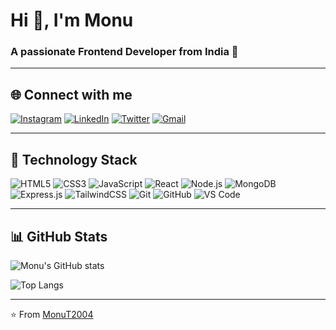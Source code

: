 # Hi 👋, I'm Monu
### A passionate Frontend Developer from India 🚀

---

## 🌐 Connect with me
[![Instagram](https://img.shields.io/badge/-Instagram-E4405F?logo=instagram&logoColor=white)](https://www.instagram.com/monu_tyagi_74?igsh=cHIxZGZyYmVuMjBh)
[![LinkedIn](https://img.shields.io/badge/-LinkedIn-0A66C2?logo=linkedin&logoColor=white)](https://www.linkedin.com/in/monu-tyagi-564901275/)
[![Twitter](https://img.shields.io/badge/-Twitter-1DA1F2?logo=twitter&logoColor=white)](https://x.com/monutyagi74?t=OEfc1vYAqPB7g6kWcNs5xA&s=09)
[![Gmail](https://img.shields.io/badge/-Gmail-D14836?logo=gmail&logoColor=white)](mailto:mt5455354@gmail.com)

---

## 🚀 Technology Stack
![HTML5](https://img.shields.io/badge/-HTML5-E34F26?logo=html5&logoColor=white)
![CSS3](https://img.shields.io/badge/-CSS3-1572B6?logo=css3)
![JavaScript](https://img.shields.io/badge/-JavaScript-F7DF1E?logo=javascript&logoColor=black)
![React](https://img.shields.io/badge/-React-61DAFB?logo=react&logoColor=black)
![Node.js](https://img.shields.io/badge/-Node.js-339933?logo=node.js&logoColor=white)
![MongoDB](https://img.shields.io/badge/-MongoDB-47A248?logo=mongodb&logoColor=white)
![Express.js](https://img.shields.io/badge/-Express.js-000000?logo=express&logoColor=white)
![TailwindCSS](https://img.shields.io/badge/-TailwindCSS-38B2AC?logo=tailwind-css&logoColor=white)
![Git](https://img.shields.io/badge/-Git-F05032?logo=git&logoColor=white)
![GitHub](https://img.shields.io/badge/-GitHub-181717?logo=github&logoColor=white)
![VS Code](https://img.shields.io/badge/-VSCode-007ACC?logo=visual-studio-code&logoColor=white)

---

## 📊 GitHub Stats
![Monu's GitHub stats](https://github-readme-stats.vercel.app/api?username=MonuT2004&show_icons=true&theme=radical)

![Top Langs](https://github-readme-stats.vercel.app/api/top-langs/?username=MonuT2004&layout=compact&theme=radical)

---

⭐ From [MonuT2004](https://github.com/MonuT2004)
